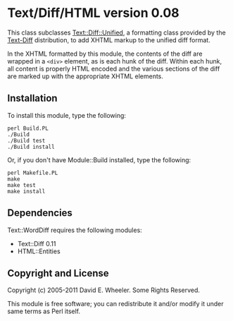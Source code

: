 Text/Diff/HTML version 0.08
===========================

This class subclasses
[Text::Diff::Unified](http://search.cpan.org/perldoc?Text::Diff::Unified), a
formatting class provided by the
[Text-Diff](http://search.cpan.org/dist/Text-Diff) distribution, to add XHTML
markup to the unified diff format.

In the XHTML formatted by this module, the contents of the diff are wrapped in
a `<div>` element, as is each hunk of the diff. Within each hunk, all content
is properly HTML encoded and the various sections of the diff are marked up
with the appropriate XHTML elements.

Installation
------------

To install this module, type the following:

    perl Build.PL
    ./Build
    ./Build test
    ./Build install

Or, if you don't have Module::Build installed, type the following:

    perl Makefile.PL
    make
    make test
    make install

Dependencies
------------

Text::WordDiff requires the following modules:

* Text::Diff 0.11
* HTML::Entities

Copyright and License
---------------------

Copyright (c) 2005-2011 David E. Wheeler. Some Rights Reserved.

This module is free software; you can redistribute it and/or modify it under
same terms as Perl itself.

